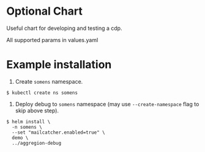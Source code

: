 Optional Chart
==============

Useful chart for developing and testing a cdp.

All supported params in values.yaml


Example installation
====================

1. Create `somens` namespace.
```
$ kubectl create ns somens
```
1. Deploy debug to `somens` namespace (may use `--create-namespace` flag to skip above step).
```
$ helm install \
  -n somens \
  --set "mailcatcher.enabled=true" \
  demo \
  ../aggregion-debug
```

